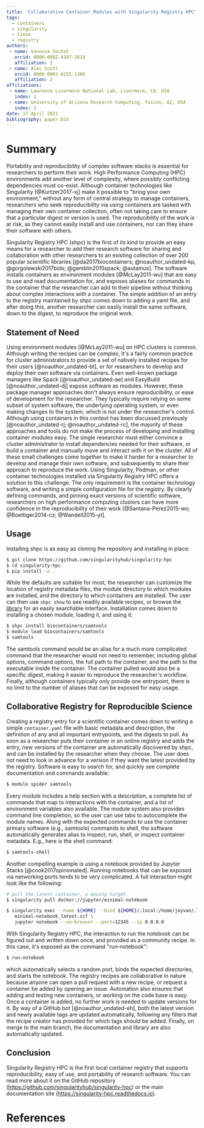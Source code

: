 ```yaml
---
title: 'Collaborative Container Modules with Singularity Registry HPC'
tags:
  - containers
  - singularity
  - linux
  - registry
authors:
 - name: Vanessa Sochat
   orcid: 0000-0002-4387-3819
   affiliation: 1
 - name: Alec Scott
   orcid: 0000-0001-6255-1308
   affiliation: 2
affiliations:
 - name: Lawrence Livermore National Lab, Livermore, CA, USA
   index: 1
 - name: University of Arizona Research Computing, Tuscon, AZ, USA
   index: 2
date: 17 April 2021
bibliography: paper.bib
---
```


# Summary

Portability and reproducibility of complex software stacks is essential for researchers to perform their work. High Performance Computing (HPC) environments add another level of complexity, where possibly conflicting dependencies must co-exist. Although container technologies like Singularity [@Kurtzer2017-xj] make it possible to "bring your own environment," without any form of central strategy to manage containers, researchers who seek reproducibility via using containers are tasked with managing their own container collection, often not taking care to ensure that a particular digest or version is used. The reproducibility of the work is at risk, as they cannot easily install and use containers, nor can they share their software with others.

Singularity Registry HPC (shpc) is the first of its kind to provide an easy means for a researcher to add their research software for sharing and collaboration with other researchers to an existing collection of over 200 popular scientific libraries [@da2017biocontainers; @noauthor_undated-kp, @gorgolewski2017bids; @gamblin2015spack; @autamus]. The software installs containers as environment modules [@McLay2011-wu] that are easy to use and read documentation for, and exposes aliases for commands in the container that the researcher can add to their pipeline without thinking about complex interactions with a container. The simple addition of an entry to the registry maintained by shpc comes down to adding a yaml file, and after doing this, another researcher can easily install the same software, down to the digest, to reproduce the original work.


## Statement of Need

Using environment modules [@McLay2011-wu] on HPC clusters is common.
Although writing the recipes can be complex, it's a fairly common practice for cluster administrators to provide
a set of natively installed recipes for their users [@noauthor_undated-bt], or for researchers to develop and deploy their own software via containers. Even well-known package managers like Spack [@noauthor_undated-ae] and EasyBuild [@noauthor_undated-dj] expose software as modules. However, these package manager approaches don't always ensure reproducibility, or ease of development for the researcher. They typically require relying on some subset of system software, the underlying operating system, or even making changes to the system, which is not under the researcher's control. Although using containers in this context has been discussed previously [@noauthor_undated-rj; @noauthor_undated-rc], the majority of these approaches and tools do not make the process of developing and installing container modules easy. The single researcher must either convince a cluster administrator to install dependencies needed for their software, or build a container and manually move and interact with it on the cluster. All of these small challenges come together to make it harder for a researcher to develop and manage their own software, and subsequently to share their approach to reproduce the work. Using Singularity, Podman, or other container technologies installed via Singularity Registry HPC offers a solution to this challenge. The only requirement is the container technology software, and writing a simple configuration file for the registry. By clearly defining commands, and pinning exact versions of scientific software, researchers on high performance computing
clusters can have more confidence in the reproducibility of their work [@Santana-Perez2015-wo; @Boettiger2014-cz; @Wandell2015-yt].

## Usage

Installing shpc is as easy as cloning the repository and installing in place:

```bash
$ git clone https://github.com/singularityhub/singularity-hpc
$ cd singularity-hpc
$ pip install -e .
```

While the defaults are suitable for most, the researcher can customize the location
of registry metadata files, the module directory to which modules are installed, and the directory to which containers are installed.
The user can then use `shpc show` to see readily available recipes, or browse the [library](https://singularityhub.github.io/singularity-hpc/) for an easily searchable interface. Installation comes down to installing a chosen module, loading it, and using it:

```bash
$ shpc install biocontainers/samtools
$ module load biocontainers/samtools
$ samtools
```

The samtools command would be an alias for a much more complicated command that the researcher
would not need to remember, including global options, command options, the full path
to the container, and the path to the executable inside the container. The container
pulled would also be a specific digest, making it easier to reproduce the researcher's workflow.
Finally, although containers typically only provide one entrypoint, there is no limit
to the number of aliases that can be exposed for easy usage.


## Collaborative Registry for Reproducible Science

Creating a registry entry for a scientific container comes down to writing 
a simple `container.yaml` file with basic metadata and description,
the definition of any and all important entrypoints, and the digests to pull.
As soon as a researcher puts their container in an online registry and adds the
entry, new versions of the container are automatically discovered by shpc,
and can be installed by the researcher when they choose.
The user does not need to look in advance for a version if they want the latest provided
by the registry. Software is easy to search for, and quickly see complete
documentation and commands available:

```bash
$ module spider samtools
```

Every module includes a help section with a description, 
a complete list of commands that map to interactions with the container,
and a list of environment variables also available. 
The module system also provides command line completion, so the user can
use tabs to autocomplete the module names. Along with the expected commands to
use the container primary software (e.g., samtools) commands to shell, 
the software automatically generates alias to inspect, run, shell, or inspect 
container metadata. E.g., here is the shell command:

```bash
$ samtools-shell
```

Another compelling example is using a notebook provided by Jupyter Stacks [@cook2017opinionated]. 
Running notebooks that can be exposed via networking ports tends to be very complicated.
A full interaction might look like the following:

```bash
# pull the latest container, a moving target
$ singularity pull docker://jupyter/minimal-notebook

$ singularity exec --home ${HOME} --bind ${HOME}/.local:/home/joyvan/.local \
   minimal-notebook_latest.sif \
   jupyter notebook --no-browser --port=12345 --ip 0.0.0.0
```

With Singularity Registry HPC, the interaction to run the notebook can be figured
out and written down once, and provided as a community recipe. In this case, it's
exposed as the command "run-notebook":

```bash
$ run-notebook
```

which automatically selects a random port, binds the expected directories, and 
starts the notebook. The registry recipes are collaborative in nature because anyone
can open a pull request with a new recipe, or request a container be added by opening
an issue. Automation also ensures that adding and testing new containers, or working on the
code base is easy. Once a container is added, no further work is needed to update
versions for it. By way of a GitHub bot [@noauthor_undated-eh], both the latest version and newly available tags are 
updated automatically, following any filters that the recipe creator has provided for which tags should be added. Finally, on merge to the main branch, the documentation and library are also automatically updated.

## Conclusion

Singularity Registry HPC is the first local container registry that supports
reproducibility, easy of use, and portability of research software.
You can read more about it on the GitHub repository (https://github.com/singularityhub/singularity-hpc) or
the main documentation site (https://singularity-hpc.readthedocs.io).

# References
